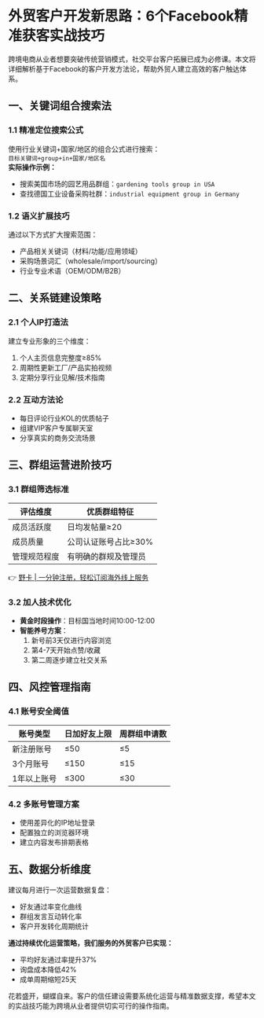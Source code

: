 # 外贸客户开发新思路：6个Facebook精准获客实战技巧

跨境电商从业者想要突破传统营销模式，社交平台客户拓展已成为必修课。本文将详细解析基于Facebook的客户开发方法论，帮助外贸人建立高效的客户触达体系。

## 一、关键词组合搜索法
### 1.1 精准定位搜索公式
使用行业关键词+国家/地区的组合公式进行搜索：  
`目标关键词+group+in+国家/地区名`  
**实际操作示例：**  
- 搜索美国市场的园艺用品群组：`gardening tools group in USA`
- 查找德国工业设备采购社群：`industrial equipment group in Germany`



### 1.2 语义扩展技巧
通过以下方式扩大搜索范围：
- 产品相关关键词（材料/功能/应用领域）
- 采购场景词汇（wholesale/import/sourcing）
- 行业专业术语（OEM/ODM/B2B）

## 二、关系链建设策略
### 2.1 个人IP打造法
建立专业形象的三个维度：
1. 个人主页信息完整度≥85%
2. 周期性更新工厂/产品实拍视频
3. 定期分享行业见解/技术指南

### 2.2 互动方法论
- 每日评论行业KOL的优质帖子
- 组建VIP客户专属聊天室
- 分享真实的商务交流场景

## 三、群组运营进阶技巧
### 3.1 群组筛选标准
| 评估维度       | 优质群组特征            |
|----------------|-------------------------|
| 成员活跃度     | 日均发帖量≥20           |
| 成员质量       | 公司认证账号占比≥30%    |
| 管理规范程度   | 有明确的群规及管理员    |

👉 [野卡 | 一分钟注册，轻松订阅海外线上服务](https://bbtdd.com/yeka)

### 3.2 加人技术优化
- **黄金时段操作**：目标国当地时间10:00-12:00
- **智能养号方案**：
  1. 新号前3天仅进行内容浏览
  2. 第4-7天开始点赞/收藏
  3. 第二周逐步建立社交关系

## 四、风控管理指南
### 4.1 账号安全阈值
| 账号类型    | 日加好友上限 | 周群组申请数 |
|------------|-------------|-------------|
| 新注册账号  | ≤50        | ≤5          |
| 3个月账号   | ≤150        | ≤15         |
| 1年以上账号 | ≤300        | ≤30         |

### 4.2 多账号管理方案
- 使用差异化的IP地址登录
- 配置独立的浏览器环境
- 建立内容发布排期表格

## 五、数据分析维度
建议每月进行一次运营数据复盘：
- 好友通过率变化曲线
- 群组发言互动转化率
- 客户开发转化周期统计

**通过持续优化运营策略，我们服务的外贸客户已实现：**
- 平均好友通过率提升37%
- 询盘成本降低42%
- 成单周期缩短25天

花若盛开，蝴蝶自来。客户的信任建设需要系统化运营与精准数据支撑，希望本文的实战技巧能为跨境从业者提供切实可行的操作指南。